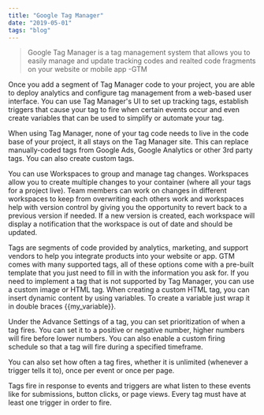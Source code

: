 ```yaml
---
title: "Google Tag Manager"
date: "2019-05-01"
tags: "blog"
---
```


> Google Tag Manager is a tag management system that allows you to easily manage and update tracking codes and realted code fragments on your website or mobile app -GTM

Once you add a segment of Tag Manager code to your project, you are able to deploy analytics and configure tag management from a web-based user interface. You can use Tag Manager's UI to set up tracking tags, establish triggers that cause your tag to fire when certain events occur and even create variables that can be used to simplify or automate your tag.

When using Tag Manager, none of your tag code needs to live in the code base of your project, it all stays on the Tag Manager site. This can replace manually-coded tags from Google Ads, Google Analytics or other 3rd party tags. You can also create custom tags.

You can use Workspaces to group and manage tag changes. Workspaces allow you to create multiple changes to your container (where all your tags for a project live). Team members can work on changes in different workspaces to keep from overwriting each others work and workspaces help with version control by giving you the opportunity to revert back to a previous version if needed. If a new version is created, each workspace will display a notification that the workspace is out of date and should be updated.

Tags are segments of code provided by analytics, marketing, and support vendors to help you integrate products into your website or app. GTM comes with many supported tags, all of these options come with a pre-built template that you just need to fill in with the information you ask for. If you need to implement a tag that is not supported by Tag Manager, you can use a custom image or HTML tag. When creating a custom HTML tag, you can insert dynamic content by using variables. To create a variable just wrap it in double braces {{my_variable}}.

Under the Advance Settings of a tag, you can set prioritization of when a tag fires. You can set it to a positive or negative number, higher numbers will fire before lower numbers. You can also enable a custom firing schedule so that a tag will fire during a specified timeframe.

You can also set how often a tag fires, whether it is unlimited (whenever a trigger tells it to), once per event or once per page.

Tags fire in response to events and triggers are what listen to these events like for submissions, button clicks, or page views. Every tag must have at least one trigger in order to fire.
